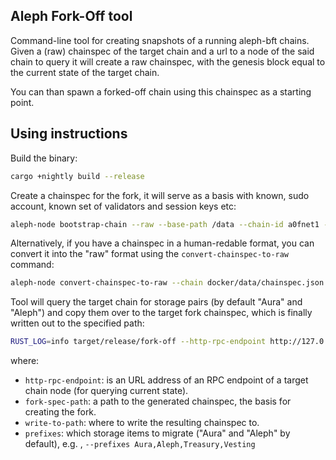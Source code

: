 ## Aleph Fork-Off tool

Command-line tool for creating snapshots of a running aleph-bft chains.
Given a (raw) chainspec of the target chain and a url to a node of the said chain to query it will create a raw chainspec, with the genesis block equal to the current state of the target chain.

You can than spawn a forked-off chain using this chainspec as a starting point.

## Using instructions

Build the binary:

```bash
cargo +nightly build --release
```

Create a chainspec for the fork, it will serve as a basis with known, sudo account, known set of validators and session keys etc:

```bash
aleph-node bootstrap-chain --raw --base-path /data --chain-id a0fnet1 --account-ids <id1,id2,...>  --sudo-account-id <sudo_id> > chainspec.json
```

Alternatively, if you have a chainspec in a human-redable format, you can convert it into the "raw" format using the `convert-chainspec-to-raw` command:

```bash
aleph-node convert-chainspec-to-raw --chain docker/data/chainspec.json
```

Tool will query the target chain for storage pairs (by default "Aura" and "Aleph") and copy them over to the target fork chainspec, which is finally written out to the specified path:

```bash
RUST_LOG=info target/release/fork-off --http-rpc-endpoint http://127.0.0.1:9933 --fork-spec-path chainspec.json --write-to-path chainspec.fork.json --prefixes <Pallet1,Pallet2,...>
```

where:

* `http-rpc-endpoint`: is an URL address of an RPC endpoint of a target chain node (for querying current state).
* `fork-spec-path`: a path to the generated chainspec, the basis for creating the fork.
* `write-to-path`: where to write the resulting chainspec to.
* `prefixes`: which storage items to migrate ("Aura" and "Aleph" by default), e.g. , `--prefixes Aura,Aleph,Treasury,Vesting`
